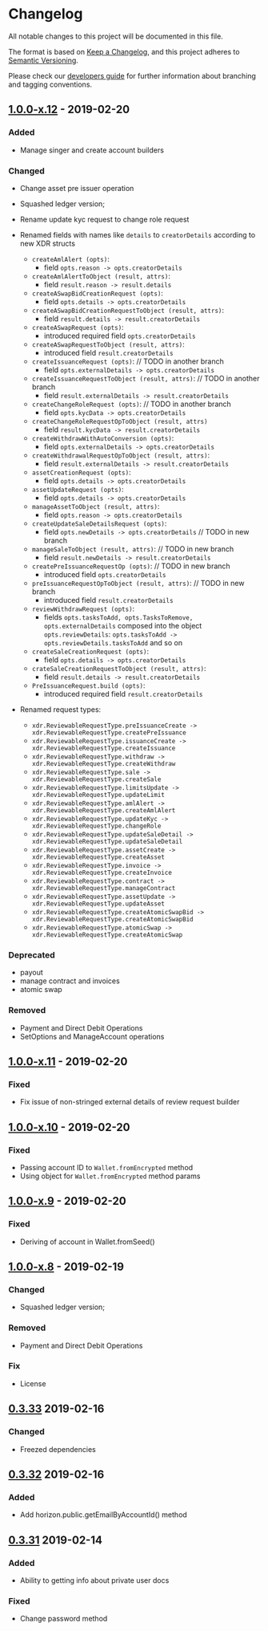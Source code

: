 # Changelog
All notable changes to this project will be documented in this file.

The format is based on [Keep a Changelog](https://keepachangelog.com/en/1.0.0/),
and this project adheres to [Semantic Versioning](https://semver.org/spec/v2.0.0.html).

Please check our [developers guide](https://gitlab.com/tokend/developers-guide)
for further information about branching and tagging conventions.

## [1.0.0-x.12] - 2019-02-20
### Added
- Manage singer and create account builders

### Changed
- Change asset pre issuer operation
- Squashed ledger version;
- Rename update kyc request to change role request
- Renamed fields with names like `details` to `creatorDetails` according to new XDR structs
  - `createAmlAlert (opts)`:
    - field `opts.reason -> opts.creatorDetails`
  - `createAmlAlertToObject (result, attrs)`:
    - field `result.reason -> result.details`
  - `createASwapBidCreationRequest (opts)`:
    - field `opts.details -> opts.creatorDetails`
  - `createASwapBidCreationRequestToObject (result, attrs)`:
    - field `result.details -> result.creatorDetails`
  - `createASwapRequest (opts)`:
    - introduced required field `opts.creatorDetails`
  - `createASwapRequestToObject (result, attrs)`:
    - introduced field `result.creatorDetails`
  - `createIssuanceRequest (opts)`: // TODO in another branch
    - field `opts.externalDetails -> opts.creatorDetails`
  - `createIssuanceRequestToObject (result, attrs)`: // TODO in another branch
    - field `result.externalDetails -> result.creatorDetails`
  - `createChangeRoleRequest (opts)`: // TODO in another branch
    - field `opts.kycData -> opts.creatorDetails`
  - `createChangeRoleRequestOpToObject (result, attrs)`
    - field `result.kycData -> result.creatorDetails`
  - `createWithdrawWithAutoConversion (opts)`:
    - field `opts.externalDetails -> opts.creatorDetails`
  - `createWithdrawalRequestOpToObject (result, attrs)`:
    - field `result.externalDetails -> result.creatorDetails`
  - `assetCreationRequest (opts)`:
    - field `opts.details -> opts.creatorDetails`
  - `assetUpdateRequest (opts)`:
    - field `opts.details -> opts.creatorDetails`
  - `manageAssetToObject (result, attrs)`:
    - field `opts.reason -> opts.creatorDetails`
  - `createUpdateSaleDetailsRequest (opts)`:
    - field `opts.newDetails -> opts.creatorDetails` // TODO in new branch
  - `manageSaleToObject (result, attrs)`: // TODO in new branch
    - field `result.newDetails -> result.creatorDetails`
  - `createPreIssuanceRequestOp (opts)`: // TODO in new branch
    - introduced field `opts.creatorDetails`
  - `preIssuanceRequestOpToObject (result, attrs)`: // TODO in new branch
    - introduced field `result.creatorDetails`
  - `reviewWithdrawRequest (opts)`:
    - fields `opts.tasksToAdd, opts.TasksToRemove, opts.externalDetails`
        composed into the object `opts.reviewDetails`:
        `opts.tasksToAdd -> opts.reviewDetails.tasksToAdd` and so on
  - `createSaleCreationRequest (opts)`:
    - field `opts.details -> opts.creatorDetails`
  - `crateSaleCreationRequestToObject (result, attrs)`:
    - field `result.details -> result.creatorDetails`
  - `PreIssuanceRequest.build (opts)`:
    - introduced required field `result.creatorDetails`

- Renamed request types:
  - `xdr.ReviewableRequestType.preIssuanceCreate -> xdr.ReviewableRequestType.createPreIssuance`
  - `xdr.ReviewableRequestType.issuanceCreate -> xdr.ReviewableRequestType.createIssuance`
  - `xdr.ReviewableRequestType.withdraw -> xdr.ReviewableRequestType.createWithdraw`
  - `xdr.ReviewableRequestType.sale -> xdr.ReviewableRequestType.createSale`
  - `xdr.ReviewableRequestType.limitsUpdate -> xdr.ReviewableRequestType.updateLimit`
  - `xdr.ReviewableRequestType.amlAlert -> xdr.ReviewableRequestType.createAmlAlert`
  - `xdr.ReviewableRequestType.updateKyc -> xdr.ReviewableRequestType.changeRole`
  - `xdr.ReviewableRequestType.updateSaleDetail -> xdr.ReviewableRequestType.updateSaleDetail`
  - `xdr.ReviewableRequestType.assetCreate -> xdr.ReviewableRequestType.createAsset`
  - `xdr.ReviewableRequestType.invoice -> xdr.ReviewableRequestType.createInvoice`
  - `xdr.ReviewableRequestType.contract -> xdr.ReviewableRequestType.manageContract`
  - `xdr.ReviewableRequestType.assetUpdate -> xdr.ReviewableRequestType.updateAsset`
  - `xdr.ReviewableRequestType.createAtomicSwapBid -> xdr.ReviewableRequestType.createAtomicSwapBid`
  - `xdr.ReviewableRequestType.atomicSwap -> xdr.ReviewableRequestType.createAtomicSwap`

### Deprecated
- payout
- manage contract and invoices
- atomic swap

### Removed
- Payment and Direct Debit Operations
- SetOptions and ManageAccount operations


## [1.0.0-x.11] - 2019-02-20
### Fixed
- Fix issue of non-stringed external details of review request builder

## [1.0.0-x.10] - 2019-02-20
### Fixed
- Passing account ID to `Wallet.fromEncrypted` method
- Using object for `Wallet.fromEncrypted` method params

## [1.0.0-x.9] - 2019-02-20
### Fixed
- Deriving of account in Wallet.fromSeed()

## [1.0.0-x.8] - 2019-02-19
### Changed
- Squashed ledger version;

### Removed
- Payment and Direct Debit Operations

### Fix
- License

## [0.3.33] 2019-02-16
### Changed
- Freezed dependencies

## [0.3.32] 2019-02-16
### Added
- Add horizon.public.getEmailByAccountId() method

## [0.3.31] 2019-02-14

### Added
- Ability to getting info about private user docs

### Fixed
- Change password method

[Unreleased]: https://github.com/tokend/new-js-sdk/compare/1.0.0-x.12...HEAD
[1.0.0-x.12]: https://github.com/tokend/new-js-sdk/compare/1.0.0-x.11...1.0.0-x.12
[1.0.0-x.11]: https://github.com/tokend/new-js-sdk/compare/1.0.0-x.10...1.0.0-x.11
[1.0.0-x.10]: https://github.com/tokend/new-js-sdk/compare/1.0.0-x.9...1.0.0-x.10
[1.0.0-x.9]: https://github.com/tokend/new-js-sdk/compare/1.0.0-x.8...1.0.0-x.9
[1.0.0-x.8]: https://github.com/tokend/new-js-sdk/compare/0.3.33...1.0.0-x.8
[0.3.33]: https://github.com/tokend/new-js-sdk/compare/0.3.32...0.3.33
[0.3.32]: https://github.com/tokend/new-js-sdk/compare/0.3.31...0.3.32
[0.3.31]: https://github.com/tokend/new-js-sdk/compare/0.3.30...0.3.31
